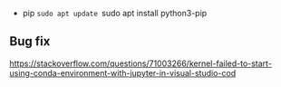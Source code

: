* pip
`sudo apt update
`sudo apt install python3-pip
## Bug fix
https://stackoverflow.com/questions/71003266/kernel-failed-to-start-using-conda-environment-with-jupyter-in-visual-studio-cod
